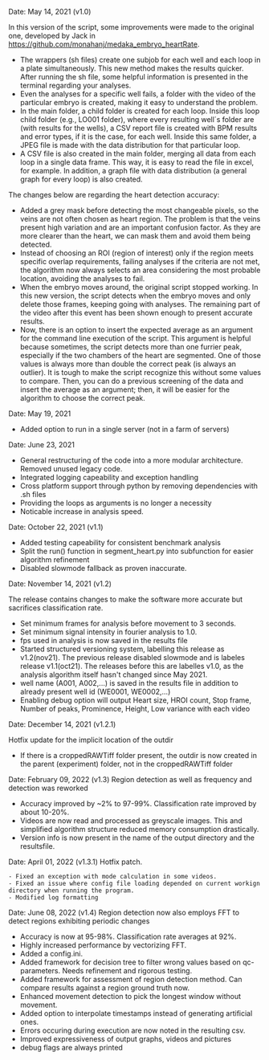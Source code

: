 Date: May 14, 2021 (v1.0)

In this version of the script, some improvements were made to the original one, developed by Jack in https://github.com/monahanj/medaka_embryo_heartRate. 

- The wrappers (sh files) create one subjob for each well and each loop in a plate simultaneously. This new method makes the results quicker.
After running the sh file, some helpful information is presented in the terminal regarding your analyses.
- Even the analyses for a specific well fails, a folder with the video of the particular embryo is created, making it easy to understand the problem.
- In the main folder, a child folder is created for each loop. Inside this loop child folder (e.g., LO001 folder), where every resulting well´s folder are (with results for the wells), a CSV report file is created with BPM results and error types, if it is the case, for each well. Inside this same folder, a JPEG file is made with the data distribution for that particular loop.
- A CSV file is also created in the main folder, merging all data from each loop in a single data frame. This way, it is easy to read the file in excel, for example. In addition, a graph file with data distribution (a general graph for every loop) is also created.

The changes below are regarding the heart detection accuracy:

- Added a grey mask before detecting the most changeable pixels, so the veins are not often chosen as heart region. The problem is that the veins present high variation and are an important confusion factor. As they are more clearer than the heart, we can mask them and avoid them being detected.
- Instead of choosing an ROI (region of interest) only if the region meets specific overlap requirements, failing analyses if the criteria are not met, the algorithm now always selects an area considering the most probable location, avoiding the analyses to fail.
- When the embryo moves around, the original script stopped working. In this new version, the script detects when the embryo moves and only delete those frames, keeping going with analyses. The remaining part of the video after this event has been shown enough to present accurate results.
- Now, there is an option to insert the expected average as an argument for the command line execution of the script. This argument is helpful because sometimes, the script detects more than one furrier peak, especially if the two chambers of the heart are segmented. One of those values is always more than double the correct peak (is always an outlier). It is tough to make the script recognize this without some values to compare. Then, you can do a previous screening of the data and insert the average as an argument; then, it will be easier for the algorithm to choose the correct peak.

Date: May 19, 2021

- Added option to run in a single server (not in a farm of servers)

Date: June 23, 2021

- General restructuring of the code into a more modular architecture. Removed unused legacy code.
- Integrated logging capeability and exception handling
- Cross platform support through python by removing dependencies with .sh files
- Providing the loops as arguments is no longer a necessity
- Noticable increase in analysis speed.

Date: October 22, 2021 (v1.1)

- Added testing capeability for consistent benchmark analysis
- Split the run() function in segment_heart.py into subfunction for easier algorithm refinement
- Disabled slowmode fallback as proven inaccurate.

Date: November 14, 2021 (v1.2)

The release contains changes to make the software more accurate but sacrifices classification rate.

- Set minimum frames for analysis before movement to 3 seconds.
- Set minimum signal intensity in fourier analysis to 1.0.
- fps used in analysis is now saved in the results file
- Started structured versioning system, labelling this release as v1.2(nov21). The previous release disabled slowmode and is labeles release v1.1(oct21). The releases before this are labelles v1.0, as the analysis algorithm itself hasn't changed since May 2021.
- well name (A001, A002,...) is saved in the results file in addition to already present well id (WE0001, WE0002,...)
- Enabling debug option will output Heart size, HROI count, Stop frame, Number of peaks, Prominence, Height, Low variance with each video


Date: December 14, 2021 (v1.2.1)

Hotfix update for the implicit location of the outdir

- If there is a croppedRAWTiff folder present, the outdir is now created in the parent (experiment) folder, not in the croppedRAWTiff folder

Date: February 09, 2022 (v1.3)
Region detection as well as frequency and detection was reworked

- Accuracy improved by ~2% to 97-99%. Classification rate improved by about 10-20%.
- Videos are now read and processed as greyscale images. This and simplified algorithm structure reduced memory consumption drastically.
- Version info is now present in the name of the output directory and the resultsfile.

Date: April 01, 2022 (v1.3.1)
Hotfix patch. 

    - Fixed an exception with mode calculation in some videos.
    - Fixed an issue where config file loading depended on current workign directory when running the program.
    - Modified log formatting
Date: June 08, 2022 (v1.4)
Region detection now also employs FFT to detect regions exhibiting periodic changes

- Accuracy is now at 95-98%. Classification rate averages at 92%.
- Highly increased performance by vectorizing FFT.
- Added a config.ini.
- Added framework for decision tree to filter wrong values based on qc-parameters. Needs refinement and rigorous testing.
- Added framework for assessment of region detection method. Can compare results against a region ground truth now.
- Enhanced movement detection to pick the longest window without movement.
- Added option to interpolate timestamps instead of generating artificial ones.
- Errors occuring during execution are now noted in the resulting csv.
- Improved expressiveness of output graphs, videos and pictures
- debug flags are always printed
